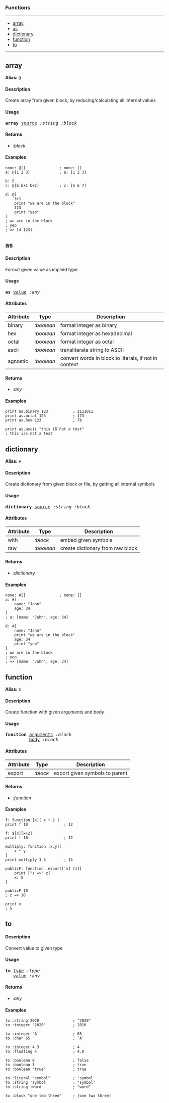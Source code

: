 ### Functions

---

<!--ts-->
   * [array](#array)
   * [as](#as)
   * [dictionary](#dictionary)
   * [function](#function)
   * [to](#to)
<!--te-->

---


## array

**Alias:** `@`

#### Description

Create array from given block, by reducing/calculating all internal values

#### Usage

<pre>
<b>array</b> <ins>source</ins> <i>:string</i> <i>:block</i>
</pre>

#### Returns

- *:block*

#### Examples

```red
none: @[]               ; none: []
a: @[1 2 3]             ; a: [1 2 3]

b: 5
c: @[b b+1 b+2]         ; c: [5 6 7]

d: @[
    3+1
    print "we are in the block"
    123
    print "yep"
]
; we are in the block
; yep
; => [4 123]
```

## as

#### Description

Format given value as implied type

#### Usage

<pre>
<b>as</b> <ins>value</ins> <i>:any</i>
</pre>
#### Attributes

|Attribute|Type|Description|
|---|---|---|
|binary|<i>:boolean</i>|format integer as binary|
|hex|<i>:boolean</i>|format integer as hexadecimal|
|octal|<i>:boolean</i>|format integer as octal|
|ascii|<i>:boolean</i>|transliterate string to ASCII|
|agnostic|<i>:boolean</i>|convert words in block to literals, if not in context|

#### Returns

- *:any*

#### Examples

```red
print as.binary 123           ; 1111011
print as.octal 123            ; 173
print as.hex 123              ; 7b

print as.ascii "thís ìß ñot à tést"
; this iss not a test
```

## dictionary

**Alias:** `#`

#### Description

Create dictionary from given block or file, by getting all internal symbols

#### Usage

<pre>
<b>dictionary</b> <ins>source</ins> <i>:string</i> <i>:block</i>
</pre>
#### Attributes

|Attribute|Type|Description|
|---|---|---|
|with|<i>:block</i>|embed given symbols|
|raw|<i>:boolean</i>|create dictionary from raw block|

#### Returns

- *:dictionary*

#### Examples

```red
none: #[]               ; none: []
a: #[
    name: "John"
    age: 34
]             
; a: [name: "John", age: 34]

d: #[
    name: "John"
    print "we are in the block"
    age: 34
    print "yep"
]
; we are in the block
; yep
; => [name: "John", age: 34]
```

## function

**Alias:** `$`

#### Description

Create function with given arguments and body

#### Usage

<pre>
<b>function</b> <ins>arguments</ins> <i>:block</i>
         <ins>body</ins> <i>:block</i>
</pre>
#### Attributes

|Attribute|Type|Description|
|---|---|---|
|export|<i>:block</i>|export given symbols to parent|

#### Returns

- *:function*

#### Examples

```red
f: function [x][ x + 2 ]
print f 10                ; 12

f: $[x][x+2]
print f 10                ; 12

multiply: function [x,y][
    x * y
]
print multiply 3 5        ; 15

publicF: function .export['x] [z][
    print ["z =>" z]
    x: 5
]

publicF 10
; z => 10

print x
; 5
```

## to

#### Description

Convert value to given type

#### Usage

<pre>
<b>to</b> <ins>type</ins> <i>:type</i>
   <ins>value</ins> <i>:any</i>
</pre>

#### Returns

- *:any*

#### Examples

```red
to :string 2020               ; "2020"
to :integer "2020"            ; 2020

to :integer `A`               ; 65
to :char 65                   ; `A`

to :integer 4.3               ; 4
to :floating 4                ; 4.0

to :boolean 0                 ; false
to :boolean 1                 ; true
to :boolean "true"            ; true

to :literal "symbol"          ; 'symbol
to :string 'symbol            ; "symbol"
to :string :word              ; "word"

to :block "one two three"     ; [one two three]
```